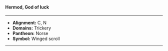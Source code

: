 #### Hermod, God of luck
___

- **Alignment:** C, N
- **Domains:** Trickery
- **Pantheon:** Norse
- **Symbol:** Winged scroll
___
